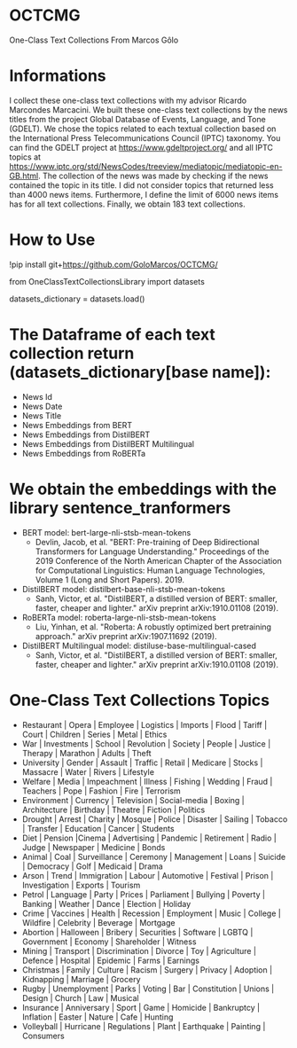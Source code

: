 # OCTCMG

One-Class Text Collections From Marcos Gôlo

# Informations

I collect these one-class text collections with my advisor Ricardo Marcondes Marcacini. We built these one-class text collections by the news titles from the project Global Database of Events, Language, and Tone (GDELT). We chose the topics related to each textual collection based on the International Press Telecommunications Council (IPTC) taxonomy. You can find the GDELT project at https://www.gdeltproject.org/ and all IPTC topics at https://www.iptc.org/std/NewsCodes/treeview/mediatopic/mediatopic-en-GB.html. The collection of the news was made by checking if the news contained the topic in its title. I did not consider topics that returned less than 4000 news items. Furthermore, I define the limit of 6000 news items has for all text collections. Finally, we obtain 183 text collections.

# How to Use

!pip install git+https://github.com/GoloMarcos/OCTCMG/

from OneClassTextCollectionsLibrary import datasets

datasets_dictionary = datasets.load()

# The Dataframe of each text collection return (datasets_dictionary[base name]):

- News Id 
- News Date
- News Title
- News Embeddings from BERT
- News Embeddings from DistilBERT
- News Embeddings from DistilBERT Multilingual
- News Embeddings from RoBERTa

# We obtain the embeddings with the library sentence_tranformers
- BERT model: bert-large-nli-stsb-mean-tokens
  -  Devlin, Jacob, et al. "BERT: Pre-training of Deep Bidirectional Transformers for Language Understanding." Proceedings of the 2019 Conference of the North American Chapter of the Association for Computational Linguistics: Human Language Technologies, Volume 1 (Long and Short Papers). 2019.
- DistilBERT model: distilbert-base-nli-stsb-mean-tokens
  -  Sanh, Victor, et al. "DistilBERT, a distilled version of BERT: smaller, faster, cheaper and lighter." arXiv preprint arXiv:1910.01108 (2019).
- RoBERTa model: roberta-large-nli-stsb-mean-tokens
  - Liu, Yinhan, et al. "Roberta: A robustly optimized bert pretraining approach." arXiv preprint arXiv:1907.11692 (2019).
- DistilBERT Multilingual model: distiluse-base-multilingual-cased
  - Sanh, Victor, et al. "DistilBERT, a distilled version of BERT: smaller, faster, cheaper and lighter." arXiv preprint arXiv:1910.01108 (2019).

# One-Class Text Collections Topics

- Restaurant | Opera | Employee | Logistics | Imports | Flood | Tariff | Court | Children  | Series | Metal | Ethics  
- War | Investments | School | Revolution | Society | People | Justice | Therapy | Marathon | Adults | Theft 
- University | Gender | Assault | Traffic | Retail | Medicare | Stocks | Massacre | Water | Rivers | Lifestyle 
- Welfare | Media | Impeachment | Illness | Fishing | Wedding | Fraud | Teachers | Pope | Fashion | Fire | Terrorism 
- Environment | Currency | Television | Social-media | Boxing | Architecture | Birthday | Theatre | Fiction | Politics 
- Drought | Arrest | Charity | Mosque | Police | Disaster | Sailing | Tobacco | Transfer | Education | Cancer | Students 
- Diet | Pension |Cinema | Advertising | Pandemic | Retirement | Radio | Judge | Newspaper | Medicine | Bonds 
- Animal | Coal | Surveillance | Ceremony | Management | Loans | Suicide | Democracy | Golf | Medicaid | Drama 
- Arson | Trend | Immigration | Labour | Automotive | Festival | Prison | Investigation | Exports | Tourism 
- Petrol | Language | Party | Prices | Parliament | Bullying | Poverty | Banking | Weather | Dance | Election | Holiday 
- Crime | Vaccines | Health | Recession | Employment | Music | College | Wildfire | Celebrity | Beverage | Mortgage 
- Abortion | Halloween | Bribery | Securities | Software | LGBTQ | Government | Economy | Shareholder | Witness 
- Mining | Transport | Discrimination | Divorce | Toy | Agriculture | Defence | Hospital | Epidemic | Farms | Earnings 
- Christmas | Family | Culture | Racism | Surgery | Privacy | Adoption | Kidnapping | Marriage | Grocery 
- Rugby | Unemployment | Parks | Voting | Bar | Constitution | Unions | Design | Church | Law | Musical  
- Insurance | Anniversary | Sport | Game | Homicide | Bankruptcy | Inflation | Easter | Nature | Cafe | Hunting 
- Volleyball | Hurricane | Regulations | Plant | Earthquake | Painting | Consumers
